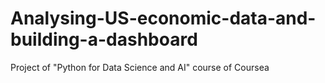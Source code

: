# Analysing-US-economic-data-and-building-a-dashboard
Project of "Python for Data Science and AI" course of Coursea
